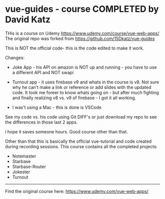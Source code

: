 # vue-guides - course COMPLETED by David Katz

THis is a course on Udemy https://www.udemy.com/course/vue-web-apps/
The original repo was forked from https://github.com/15Dkatz/vue-guides 

This is NOT the official code- this is the code edited to make it work. 

Changes: 
- Joke App - his API on amazon is NOT up and running - you have to use a different API and NOT swapi

- Turnout app - it uses firebase v9 and whats in the course is v8. Not sure why he can't make a link or reference or add slides with the updated code. It took me foreer to know whats going on - but after much fighting and finally realizing v8 vs. v9 of firebase - I got it all working. 

- I was't using a Mac - this is done is VSCode

See my code vs. his code using Git DIFF's or just download my repo to see the differences in those last 2 apps.

i hope it saves someone hours. Good course other than that.

Other than that this is basically the official vue-tutorial and code created during recording sessions. This course contains all the completed projects:

- Notemaster
- Starbase
- Starbase-Router
- Jokester
- Turnout

***

Find the original course here: https://www.udemy.com/vue-web-apps/
